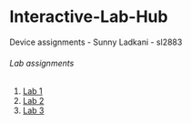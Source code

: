 # Interactive-Lab-Hub

Device assignments - Sunny Ladkani - sl2883

###### Lab assignments

1. [Lab 1](https://github.com/sl2883/Devices-Lab1)
2. [Lab 2](https://github.com/sl2883/device-lab2)
3. [Lab 3](https://github.com/sl2883/device-lab3)
